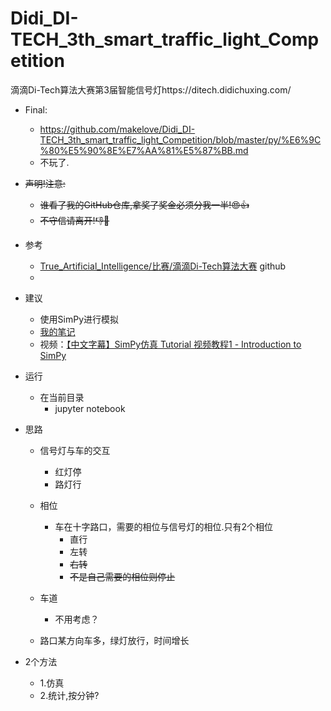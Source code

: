 # Didi_DI-TECH_3th_smart_traffic_light_Competition
滴滴Di-Tech算法大赛第3届智能信号灯https://ditech.didichuxing.com/

- Final:
    - https://github.com/makelove/Didi_DI-TECH_3th_smart_traffic_light_Competition/blob/master/py/%E6%9C%80%E5%90%8E%E7%AA%81%E5%87%BB.md
    - 不玩了.

- ~~声明!注意:~~
    - ~~谁看了我的GitHub仓库,拿奖了奖金必须分我一半!:heart_eyes::thumbsup:~~
    - ~~不守信请离开!:thumbsdown::no_good:~~

- 参考
    - [True_Artificial_Intelligence/比赛/滴滴Di-Tech算法大赛](https://github.com/makelove/True_Artificial_Intelligence/tree/master/%E6%AF%94%E8%B5%9B/%E6%BB%B4%E6%BB%B4Di-Tech%E7%AE%97%E6%B3%95%E5%A4%A7%E8%B5%9B) github
    - 
    
- 建议
    - 使用SimPy进行模拟
    - [我的笔记](https://github.com/makelove/True_Artificial_Intelligence/tree/master/Python/SimPy)
    - 视频：[【中文字幕】SimPy仿真 Tutorial 视频教程1 - Introduction to SimPy](https://www.bilibili.com/video/av17474579/)
    
- 运行
    - 在当前目录
        - jupyter notebook
        
- 思路
    - 信号灯与车的交互
        - 红灯停
        - 路灯行
    - 相位
        - 车在十字路口，需要的相位与信号灯的相位.只有2个相位
            - 直行
            - 左转
            - ~~右转~~
            - ~~不是自己需要的相位则停止~~
    - 车道
        - 不用考虑？
        
    - 路口某方向车多，绿灯放行，时间增长
    
- 2个方法
    - 1.仿真
    - 2.统计,按分钟?